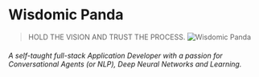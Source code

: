 # Wisdomic Panda
> HOLD THE VISION AND TRUST THE PROCESS.
![Wisdomic Panda](https://github.com/robagwe/wisdomic-panda/blob/master/panda.png)


###### A self-taught full-stack Application Developer with a passion for Conversational Agents (or NLP), Deep Neural Networks and Learning.
